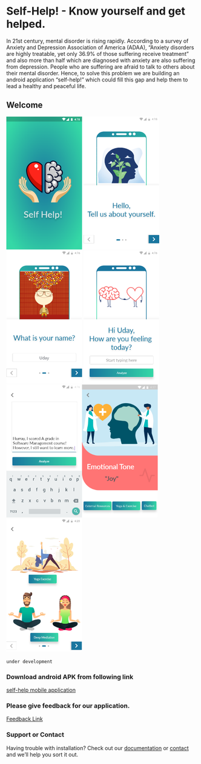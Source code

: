 # Self-Help! - Know yourself and get helped.

In 21st century, mental disorder is rising rapidly. According to a survey of Anxiety and Depression Association of America (ADAA), “Anxiety disorders are highly treatable, yet only 36.9% of those suffering receive treatment” and also more than half which are diagnosed with anxiety are also suffering from depression. People who are suffering are afraid to talk to others about their mental disorder. Hence, to solve this problem we are building an android application “self-help!” which could fill this gap and help them to lead a healthy and peaceful life.

## Welcome 
<img src="./images/img-0.png" width="200" height="350"> <img src="./images/img-1.png" width="200" height="350"><img src="./images/img-2.png" width="200" height="350">  <img src="./images/img-3.png" width="200" height="350"> <img src="./images/img-4.png" width="200" height="350"><img src="./images/img-5.png" width="200" height="350"> <img src="./images/img-6.png" width="200" height="350">







```under development```

### Download android APK from following link
[self-help mobile application](./apk/selfhelp-alpha.apk)

### Please give feedback for our application.
[Feedback Link](https://docs.google.com/forms/d/e/1FAIpQLSdu3xHjCL1_3lXXW0bO-CkncguCXumnY50AFs-9ZdddlCPaWg/viewform)

### Support or Contact

Having trouble with installation? Check out our [documentation]() or [contact]() and we’ll help you sort it out.
